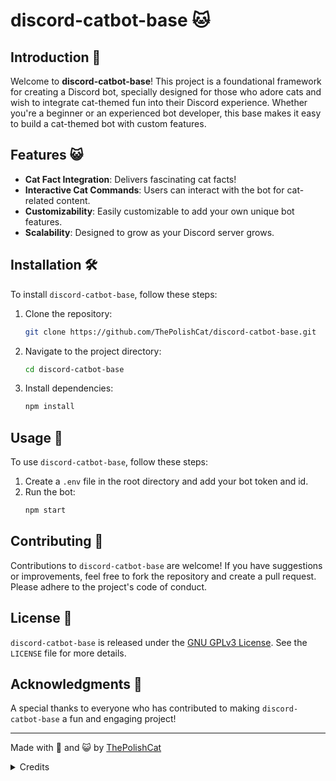 # discord-catbot-base 🐱

## Introduction 🌟
Welcome to **discord-catbot-base**! This project is a foundational framework for creating a Discord bot, specially designed for those who adore cats and wish to integrate cat-themed fun into their Discord experience. Whether you're a beginner or an experienced bot developer, this base makes it easy to build a cat-themed bot with custom features.

## Features 😺
- **Cat Fact Integration**: Delivers fascinating cat facts!
- **Interactive Cat Commands**: Users can interact with the bot for cat-related content.
- **Customizability**: Easily customizable to add your own unique bot features.
- **Scalability**: Designed to grow as your Discord server grows.

## Installation 🛠️
To install `discord-catbot-base`, follow these steps:
1. Clone the repository:
   ```bash
   git clone https://github.com/ThePolishCat/discord-catbot-base.git
   ```
2. Navigate to the project directory:
   ```bash
   cd discord-catbot-base
   ```
3. Install dependencies:
   ```bash
   npm install
   ```

## Usage 🚀
To use `discord-catbot-base`, follow these steps:
1. Create a `.env` file in the root directory and add your bot token and id.
2. Run the bot:
   ```bash
   npm start
   ```

## Contributing 🤝
Contributions to `discord-catbot-base` are welcome! If you have suggestions or improvements, feel free to fork the repository and create a pull request. Please adhere to the project's code of conduct.

## License 📜
`discord-catbot-base` is released under the [GNU GPLv3 License](LICENSE). See the `LICENSE` file for more details.

## Acknowledgments 🎉
A special thanks to everyone who has contributed to making `discord-catbot-base` a fun and engaging project!

---

Made with 💖 and 😺 by [ThePolishCat](https://github.com/ThePolishCat)<br>
<details>

<summary>Credits</summary>
 [AI readme generator](https://www.yeschat.ai/gpts-ZxWzhxpq-README-Generator)<br>
 [Base code](https://discord.com/invite/E6AJ7eNrsd)<br>

</details>

